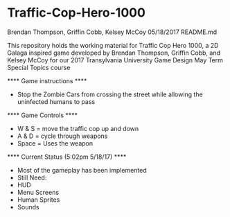 # Traffic-Cop-Hero-1000

Brendan Thompson, Griffin Cobb, Kelsey McCoy
05/18/2017
README.md

This repository holds the working material for Traffic Cop Hero 1000, a 2D Galaga inspired game developed by Brendan Thompson, Griffin Cobb, and Kelsey McCoy for our 2017 Transylvania University Game Design May Term Special Topics course

**** Game instructions ****
  - Stop the Zombie Cars from crossing the street while allowing the uninfected humans to pass
  
**** Game Controls ****
  - W & S = move the traffic cop up and down
  - A & D = cycle through weapons
  - Space = Uses the weapon

**** Current Status (5:02pm 5/18/17) ****
  - Most of the gameplay has been implemented
  - Still Need:
   -  HUD
   -  Menu Screens
   -  Human Sprites
   -  Sounds
